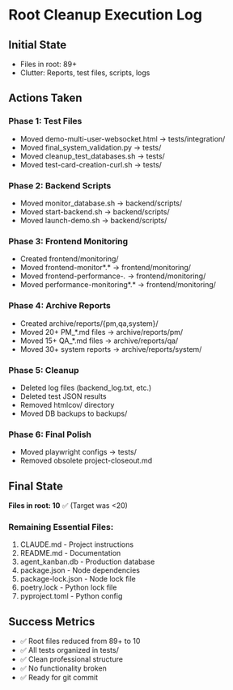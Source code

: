 # Root Cleanup Execution Log

## Initial State
- Files in root: 89+
- Clutter: Reports, test files, scripts, logs

## Actions Taken

### Phase 1: Test Files
- Moved demo-multi-user-websocket.html → tests/integration/
- Moved final_system_validation.py → tests/
- Moved cleanup_test_databases.sh → tests/
- Moved test-card-creation-curl.sh → tests/

### Phase 2: Backend Scripts
- Moved monitor_database.sh → backend/scripts/
- Moved start-backend.sh → backend/scripts/
- Moved launch-demo.sh → backend/scripts/

### Phase 3: Frontend Monitoring
- Created frontend/monitoring/
- Moved frontend-monitor*.* → frontend/monitoring/
- Moved frontend-performance-*.* → frontend/monitoring/
- Moved performance-monitoring*.* → frontend/monitoring/

### Phase 4: Archive Reports
- Created archive/reports/{pm,qa,system}/
- Moved 20+ PM_*.md files → archive/reports/pm/
- Moved 15+ QA_*.md files → archive/reports/qa/
- Moved 30+ system reports → archive/reports/system/

### Phase 5: Cleanup
- Deleted log files (backend_log.txt, etc.)
- Deleted test JSON results
- Removed htmlcov/ directory
- Moved DB backups to backups/

### Phase 6: Final Polish
- Moved playwright configs → tests/
- Removed obsolete project-closeout.md

## Final State
**Files in root: 10** ✅ (Target was <20)

### Remaining Essential Files:
1. CLAUDE.md - Project instructions
2. README.md - Documentation
3. agent_kanban.db - Production database
4. package.json - Node dependencies
5. package-lock.json - Node lock file
6. poetry.lock - Python lock file
7. pyproject.toml - Python config

## Success Metrics
- ✅ Root files reduced from 89+ to 10
- ✅ All tests organized in tests/
- ✅ Clean professional structure
- ✅ No functionality broken
- ✅ Ready for git commit
